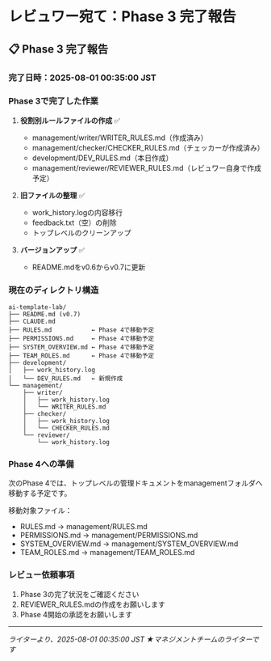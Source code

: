 # レビュワー宛て：Phase 3 完了報告

## 📋 Phase 3 完了報告

### 完了日時：2025-08-01 00:35:00 JST

### Phase 3で完了した作業

1. **役割別ルールファイルの作成** ✅
   - management/writer/WRITER_RULES.md（作成済み）
   - management/checker/CHECKER_RULES.md（チェッカーが作成済み）
   - development/DEV_RULES.md（本日作成）
   - management/reviewer/REVIEWER_RULES.md（レビュワー自身で作成予定）

2. **旧ファイルの整理** ✅
   - work_history.logの内容移行
   - feedback.txt（空）の削除
   - トップレベルのクリーンアップ

3. **バージョンアップ** ✅
   - README.mdをv0.6からv0.7に更新

### 現在のディレクトリ構造

```
ai-template-lab/
├── README.md (v0.7)
├── CLAUDE.md
├── RULES.md           ← Phase 4で移動予定
├── PERMISSIONS.md     ← Phase 4で移動予定
├── SYSTEM_OVERVIEW.md ← Phase 4で移動予定
├── TEAM_ROLES.md      ← Phase 4で移動予定
├── development/
│   ├── work_history.log
│   └── DEV_RULES.md   ← 新規作成
└── management/
    ├── writer/
    │   ├── work_history.log
    │   └── WRITER_RULES.md
    ├── checker/
    │   ├── work_history.log
    │   └── CHECKER_RULES.md
    └── reviewer/
        └── work_history.log
```

### Phase 4への準備

次のPhase 4では、トップレベルの管理ドキュメントをmanagementフォルダへ移動する予定です。

移動対象ファイル：
- RULES.md → management/RULES.md
- PERMISSIONS.md → management/PERMISSIONS.md
- SYSTEM_OVERVIEW.md → management/SYSTEM_OVERVIEW.md
- TEAM_ROLES.md → management/TEAM_ROLES.md

### レビュー依頼事項

1. Phase 3の完了状況をご確認ください
2. REVIEWER_RULES.mdの作成をお願いします
3. Phase 4開始の承認をお願いします

---
*ライターより、2025-08-01 00:35:00 JST*
*★マネジメントチームのライターです*